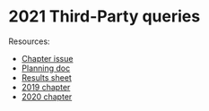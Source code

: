 # 2021 Third-Party queries

<!--
  This directory contains all of the 2021 Third-Party chapter queries.

  Each query should have a corresponding `metric_name.sql` file.
  Note that readers are linked to this directory, so try to make the SQL file names descriptive for easy browsing.

  Analysts: if helpful, you can use this README to give additional info about the queries.
-->

Resources:

- [Chapter issue](https://github.com/HTTPArchive/almanac.httparchive.org/issues/2145)
- [Planning doc](https://docs.google.com/document/d/164HhV76iVT2qVfFY2kzyr44eIcGAw3fWqNTbuoRfRvE/edit?usp=sharing)
- [Results sheet](https://docs.google.com/spreadsheets/d/1tf4RMF8SYr6he9tbqt61yuFJ_QK-F-i7XPxaPkpKSDI/edit?usp=sharing/)
- [2019 chapter](https://almanac.httparchive.org/en/2019/third-parties)
- [2020 chapter](https://almanac.httparchive.org/en/2020/third-parties)
